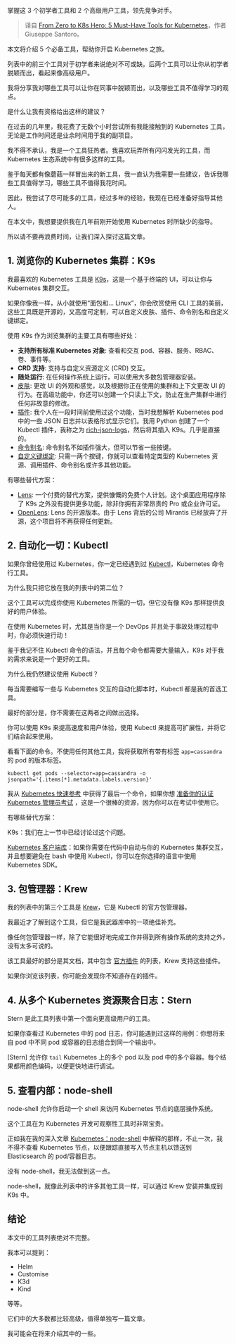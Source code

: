 
<!--
title: 从零到K8s大师：Kubernetes 的 5 个必备工具
cover: https://substackcdn.com/image/fetch/w_1200,h_600,c_fill,f_jpg,q_auto:good,fl_progressive:steep,g_auto/https%3A%2F%2Fsubstack-post-media.s3.amazonaws.com%2Fpublic%2Fimages%2F1cb3354e-7e77-4b47-a112-b644a154ab3d_1024x1024.png
-->

掌握这 3 个初学者工具和 2 个高级用户工具，领先竞争对手。

> 译自 [From Zero to K8s Hero: 5 Must-Have Tools for Kubernetes](https://cloudnativeengineer.substack.com/p/5-must-have-tools-for-kubernetes)，作者 Giuseppe Santoro。


本文将介绍 5 个必备工具，帮助你开启 Kubernetes 之旅。

列表中的前三个工具对于初学者来说绝对不可或缺。后两个工具可以让你从初学者脱颖而出，看起来像高级用户。

我将分享我对哪些工具可以让你在同事中脱颖而出，以及哪些工具不值得学习的观点。

是什么让我有资格给出这样的建议？

在过去的几年里，我花费了无数个小时尝试所有我能接触到的 Kubernetes 工具，无论是工作时间还是业余时间用于我的副项目。

我不得不承认，我是一个工具狂热者。我喜欢玩弄所有闪闪发光的工具，而 Kubernetes 生态系统中有很多这样的工具。

鉴于每天都有像蘑菇一样冒出来的新工具，我一直认为我需要一些建议，告诉我哪些工具值得学习，哪些工具不值得我花时间。

因此，我尝试了尽可能多的工具，经过多年的经验，我现在已经准备好指导其他人。

在本文中，我想要提供我在几年前刚开始使用 Kubernetes 时所缺少的指导。

所以请不要再浪费时间，让我们深入探讨这篇文章。

## 1. 浏览你的 Kubernetes 集群：K9s

我最喜欢的 Kubernetes 工具是 [K9s](https://k9scli.io/)，这是一个基于终端的 UI，可以让你与 Kubernetes 集群交互。

如果你像我一样，从小就使用“面包和... Linux”，你会欣赏使用 CLI 工具的美丽，这些工具既是开源的，又高度可定制，可以自定义皮肤、插件、命令别名和自定义键绑定。

使用 K9s 作为浏览集群的主要工具有哪些好处：

* **支持所有标准 Kubernetes 对象**: 查看和交互 pod、容器、服务、RBAC、卷、事件等。
* **CRD 支持**: 支持与自定义资源定义 (CRD) 交互。
* **随处运行**: 在任何操作系统上运行，可以使用大多数包管理器安装。
* [皮肤](https://github.com/derailed/k9s#skins): 更改 UI 的外观和感觉，以及根据你正在使用的集群和上下文更改 UI 的行为。在高级功能中，你还可以创建一个只读上下文，防止在生产集群中进行任何非故意的修改。
* [插件](https://github.com/derailed/k9s#plugins): 我个人在一段时间前使用过这个功能，当时我想解析 Kubernetes pod 中的一些 JSON 日志并以表格形式显示它们。我用 Python 创建了一个 Kubectl 插件，我称之为 [rich-json-logs](https://github.com/gsantoro/rich-json-logs#k9s-plugin)，然后将其插入 K9s。几乎是直接的。
* [命令别名](https://github.com/derailed/k9s#plugins): 命令别名不如插件强大，但可以节省一些按键。
* [自定义键绑定](https://github.com/derailed/k9s#hotkey-support): 只需一两个按键，你就可以查看特定类型的 Kubernetes 资源、调用插件、命令别名或许多其他功能。

有哪些替代方案：

* [Lens](https://k8slens.dev/): 一个付费的替代方案，提供慷慨的免费个人计划。这个桌面应用程序除了 K9s 之外没有提供更多功能，除非你拥有非常昂贵的 Pro 或企业许可证。
* [OpenLens](https://github.com/MuhammedKalkan/OpenLens): Lens 的开源版本。由于 Lens 背后的公司 Mirantis 已经放弃了开源，这个项目将不再获得任何更新。

## 2. 自动化一切：Kubectl

如果你曾经使用过 Kubernetes，你一定已经遇到过 [Kubectl](https://kubernetes.io/docs/reference/kubectl/)，Kubernetes 命令行工具。

为什么我只把它放在我的列表中的第二位？

这个工具可以完成你使用 Kubernetes 所需的一切，但它没有像 K9s 那样提供良好的用户体验。

在使用 Kubernetes 时，尤其是当你是一个 DevOps 并且处于事故处理过程中时，你必须快速行动！

鉴于我记不住 Kubectl 命令的语法，并且每个命令都需要大量输入，K9s 对于我的需求来说是一个更好的工具。

为什么我仍然建议使用 Kubectl？

每当需要编写一些与 Kubernetes 交互的自动化脚本时，Kubectl 都是我的首选工具。

最好的部分是，你不需要在这两者之间做出选择。

你可以使用 K9s 来提高速度和用户体验，使用 Kubectl 来提高可扩展性，并将它们结合起来使用。

看看下面的命令。不使用任何其他工具，我将获取所有带有标签 `app=cassandra` 的 pod 的版本标签。

```
kubectl get pods --selector=app=cassandra -o jsonpath='{.items[*].metadata.labels.version}'
```
我从 [Kubernetes 快速参考](https://kubernetes.io/docs/reference/kubectl/quick-reference/) 中获得了最后一个命令，如果你想 [准备你的认证 Kubernetes 管理员考试](https://cloudnativeengineer.substack.com/p/prepare-for-your-cka-exam-e1c33883eaf2) ，这是一个很棒的资源，因为你可以在考试中使用它。

有哪些替代方案：

K9s：我们在上一节中已经讨论过这个问题。

[Kubernetes 客户端库](https://kubernetes.io/docs/reference/using-api/client-libraries/)：如果你需要在代码中自动与你的 Kubernetes 集群交互，并且想要避免在 bash 中使用 Kubectl，你可以在你选择的语言中使用 Kubernetes SDK。

## 3. 包管理器：Krew

我的列表中的第三个工具是 [Krew](https://krew.sigs.k8s.io/plugins/)，它是 Kubectl 的官方包管理器。

我最近才了解到这个工具，但它是我武器库中的一项绝佳补充。

像任何包管理器一样，除了它能很好地完成工作并得到所有操作系统的支持之外，没有太多可说的。

该工具最好的部分是其文档，其中包含 [官方插件](https://krew.sigs.k8s.io/plugins/) 的列表，Krew 支持这些插件。

如果你浏览该列表，你可能会发现你不知道存在的插件。

## 4. 从多个 Kubernetes 资源聚合日志：Stern

Stern 是此工具列表中第一个面向更高级用户的工具。

如果你查看过 Kubernetes 中的 pod 日志，你可能遇到过这样的用例：你想将来自 pod 中不同 pod 或容器的日志组合到同一个输出中。

[Stern] 允许你 `tail` Kubernetes 上的多个 pod 以及 pod 中的多个容器。每个结果都用颜色编码，以便更快地进行调试。

## 5. 查看内部：node-shell

node-shell 允许你启动一个 shell 来访问 Kubernetes 节点的底层操作系统。

这个工具在为 Kubernetes 开发可观察性工具时非常宝贵。

正如我在我的深入文章 [Kubernetes：node-shell](https://cloudnativeengineer.substack.com/p/ep-2-kubernetes-node-shell) 中解释的那样，不止一次，我不得不查看 Kubernetes 节点，以便跟踪直接写入节点主机以馈送到 Elasticsearch 的 pod/容器日志。

没有 node-shell，我无法做到这一点。

node-shell，就像此列表中的许多其他工具一样，可以通过 Krew 安装并集成到 K9s 中。

## 结论

本文中的工具列表绝对不完整。

我本可以提到：

- Helm
- Customise
- K3d
- Kind

等等。

它们中的大多数都比较高级，值得单独写一篇文章。

我可能会在将来介绍其中的一些。
